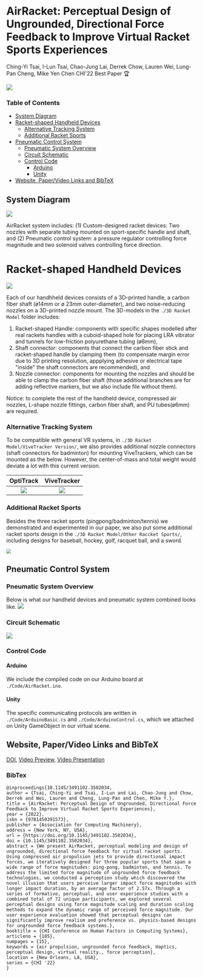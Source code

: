 # AirRacket: Perceptual Design of Ungrounded, Directional Force Feedback to Improve Virtual Racket Sports Experiences

Ching-Yi Tsai, I-Lun Tsai, Chao-Jung Lai, Derrek Chow, Lauren Wei, Lung-Pan Cheng, Mike Yen Chen
CHI'22 Best Paper 🏆

![](./Figures/Teaser_Figure_bordered.jpg)




### Table of Contents  
- [System Diagram](#system-diagram)
- [Racket-shaped Handheld Devices](#racket-shaped-handheld-devices)
  - [Alternative Tracking System](#alternative-tracking-system)
  - [Additional Racket Sports](#additional-racket-sports)
- [Pneumatic Control System](#pneumatic-control-system)
  - [Pneumatic System Overview](#pneumatic-system-overview)
  - [Circuit Schematic](#circuit-schematic)
  - [Control Code](#code)
    - [Arduino](#arduino)
    - [Unity](#unity) 
- [Website, Paper/Video Links and BibTeX](#reference)

<a name="system-diagram"/>

## System Diagram

![](./Figures/SystemArchitecture.jpg)

AirRacket system includes: (1) Custom-designed racket devices: Two nozzles with separate tubing mounted on sport-specific handle and shaft, and (2) Pneumatic control system: a pressure regulator controlling force magnitude and two solenoid valves controlling force direction.


<a name="racket-shaped-handheld-devices"/>

# Racket-shaped Handheld Devices

![](./Figures/RacketStructure.jpg)

Each of our handhheld devices consists of a 3D-printed handle, a carbon fiber shaft (ø14mm or ø 23mm outer-diameter), and two noise-reducing nozzles on a 3D-printed nozzle mount. 
The 3D-models in the `./3D Racket Model` folder includes:
1. Racket-shaped Handle: components with specific shapes modelled after real rackets handles with a cuboid-shaped hole for placing LRA vibrator and tunnels for low-friction polyurethane tubing (ø6mm),
2. Shaft connector: components that connect the carbon fiber stick and racket-shaped handle by clamping them (to compensate margin error due to 3D printing resolution, appplying adhesive or electrical tape "inside" the shaft connectors are recommended), and
3. Nozzle connector: components for mounting the nozzles and should be able to clamp the carbon fiber shaft (those additional branches are for adding reflective markers, but we also include file without them).

Notice: to complete the rest of the handheld device, compressed air nozzles, L-shape nozzle fittings, carbon fiber shaft, and PU tubes(ø6mm) are required. 

<a name="alternative-tracking-system"/>

### Alternative Tracking System
To be compatible with general VR systems, in `./3D Racket Model/ViveTracker Version/`, we also provides additional nozzle connectors (shaft connectors for badminton) for mounting ViveTrackers, which can be mounted as the below. However, the center-of-mass and total weight would deviate a lot with this current version. 

|                    OptiTrack                     |                         ViveTracker                          |
| :----------------------------------------------: | :----------------------------------------------------------: |
| ![](./Figures/LRA.PNG) | ![](./Figures/DevicesVive.jpg) |


<a name="additional-racket-sports"/>

### Additional Racket Sports
Besides the three racket sports (pingpong/badminton/tennis) we demonstrated and experimented in our paper, we also put some additional racket sports design in the `./3D Racket Model/Other Raccket Sports/`, including designs for baseball, hockey, golf, racquet ball, and a sword.

<img src="./Figures/AdditionalRacketsDesign.PNG" style="zoom:75%;" />

<a name="pneumatic-control-system"/>

## Pneumatic Control System

<a name="pneumatic-system-overview"/>

### Pneumatic System Overview
Below is what our handheld devices and pneumatic system combined looks like.
![](./Figures/DeviceLayout.png)

<a name="circuit-schematic"/>

### Circuit Schematic
![](./Figures/Circuit.png)

<a name="code"/>

### Control Code

<a name="arduino"/>

#### Arduino
We include the compiled code on our Arduino board at `./Code/AirRacket.ino`.

<a name="unity"/>

#### Unity
The specific communicating protocols are written in `./Code/ArduinoBasic.cs` and `./Code/ArduinoControl.cs`, which we attached on Unity GameObject in our virtual scene.

<a name="reference"/>

## Website, Paper/Video Links and BibTeX
[DOI](https://doi.org/10.1145/3491102.3502034), [Video Preview](https://www.youtube.com/watch?v=UAoQlSbQRYY), [Video Presentation](https://www.youtube.com/watch?v=INXk8tT5H3U)
### BibTex
```
@inproceedings{10.1145/3491102.3502034,
author = {Tsai, Ching-Yi and Tsai, I-Lun and Lai, Chao-Jung and Chow, Derrek and Wei, Lauren and Cheng, Lung-Pan and Chen, Mike Y.},
title = {AirRacket: Perceptual Design of Ungrounded, Directional Force Feedback to Improve Virtual Racket Sports Experiences},
year = {2022},
isbn = {9781450391573},
publisher = {Association for Computing Machinery},
address = {New York, NY, USA},
url = {https://doi.org/10.1145/3491102.3502034},
doi = {10.1145/3491102.3502034},
abstract = {We present AirRacket, perceptual modeling and design of ungrounded, directional force feedback for virtual racket sports. Using compressed air propulsion jets to provide directional impact forces, we iteratively designed for three popular sports that span a wide range of force magnitudes: ping-pong, badminton, and tennis. To address the limited force magnitude of ungrounded force feedback technologies, we conducted a perception study which discovered the novel illusion that users perceive larger impact force magnitudes with longer impact duration, by an average factor of 2.57x. Through a series of formative, perceptual, and user experience studies with a combined total of 72 unique participants, we explored several perceptual designs using force magnitude scaling and duration scaling methods to expand the dynamic range of perceived force magnitude. Our user experience evaluation showed that perceptual designs can significantly improve realism and preference vs. physics-based designs for ungrounded force feedback systems.},
booktitle = {CHI Conference on Human Factors in Computing Systems},
articleno = {185},
numpages = {15},
keywords = {air propulsion, ungrounded force feedback, Haptics, perceptual design, virtual reality., force perception},
location = {New Orleans, LA, USA},
series = {CHI '22}
}
```
